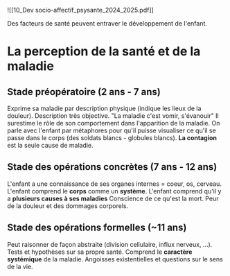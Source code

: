 
![[10_Dev socio-affectif_psysante_2024_2025.pdf]]

Des facteurs de santé peuvent entraver le développement de l'enfant.

# La perception de la santé et de la maladie
## Stade préopératoire (2 ans - 7 ans)
Exprime sa maladie par description physique (indique les lieux de la douleur). Description très objective. "La maladie c'est vomir, s'évanouir"
Il surestime le rôle de son comportement dans l'apparition de la maladie.
On parle avec l'enfant par métaphores pour qu'il puisse visualiser ce qu'il se passe dans le corps (des soldats blancs - globules blancs).
**La contagion** est la seule cause de maladie.

## Stade des opérations concrètes (7 ans - 12 ans)
L'enfant a une connaissance de ses organes internes = coeur, os, cerveau. 
L'enfant comprend le **corps** comme un **système**. L'enfant comprend qu'il y a **plusieurs causes à ses maladies**
Conscience de ce qu'est la mort. Peur de la douleur et des dommages corporels.

## Stade des opérations formelles (~11 ans)
Peut raisonner de façon abstraite (division cellulaire, influx nerveux, ...). Tests et hypothèses sur sa propre santé. 
Comprend le **caractère systémique** de la maladie. 
Angoisses existentielles et questions sur le sens de la vie.


